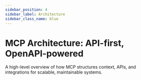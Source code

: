 ```yaml
---
sidebar_position: 4
sidebar_label: Architecture
sidebar_class_name: blue
---
```


# MCP Architecture: API-first, OpenAPI-powered


A high-level overview of how MCP structures context, APIs, and integrations for scalable, maintainable systems.
